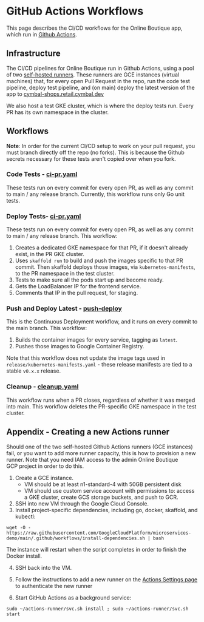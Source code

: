 # GitHub Actions Workflows

This page describes the CI/CD workflows for the Online Boutique app, which run in [Github Actions](https://github.com/GoogleCloudPlatform/microservices-demo/actions).

## Infrastructure

The CI/CD pipelines for Online Boutique run in Github Actions, using a pool of two [self-hosted runners]((https://help.github.com/en/actions/automating-your-workflow-with-github-actions/about-self-hosted-runners)). These runners are GCE instances (virtual machines) that, for every open Pull Request in the repo, run the code test pipeline, deploy test pipeline, and (on main) deploy the latest version of the app to [cymbal-shops.retail.cymbal.dev](https://cymbal-shops.retail.cymbal.dev)

We also host a test GKE cluster, which is where the deploy tests run. Every PR has its own namespace in the cluster.

## Workflows



**Note**: In order for the current CI/CD setup to work on your pull request, you must branch directly off the repo (no forks). This is because the Github secrets necessary for these tests aren't copied over when you fork.

### Code Tests - [ci-pr.yaml](ci-pr.yaml)

These tests run on every commit for every open PR, as well as any commit to main / any release branch. Currently, this workflow runs only Go unit tests.


### Deploy Tests- [ci-pr.yaml](ci-pr.yaml)

These tests run on every commit for every open PR, as well as any commit to main / any release branch. This workflow:

1. Creates a dedicated GKE namespace for that PR, if it doesn't already exist, in the PR GKE cluster.
2. Uses `skaffold run` to build and push the images specific to that PR commit. Then skaffold deploys those images, via `kubernetes-manifests`, to the PR namespace in the test cluster.
3. Tests to make sure all the pods start up and become ready.
4. Gets the LoadBalancer IP for the frontend service.
5. Comments that IP in the pull request, for staging.

### Push and Deploy Latest - [push-deploy](push-deploy.yml)

This is the Continuous Deployment workflow, and it runs on every commit to the main branch. This workflow:

1. Builds the container images for every service, tagging as `latest`.
2. Pushes those images to Google Container Registry.

Note that this workflow does not update the image tags used in `release/kubernetes-manifests.yaml` - these release manifests are tied to a stable `v0.x.x` release.

### Cleanup - [cleanup.yaml](cleanup.yaml)

This workflow runs when a PR closes, regardless of whether it was merged into main. This workflow deletes the PR-specific GKE namespace in the test cluster.

## Appendix - Creating a new Actions runner

Should one of the two self-hosted Github Actions runners (GCE instances) fail, or you want to add more runner capacity, this is how to provision a new runner. Note that you need IAM access to the admin Online Boutique GCP project in order to do this.

1. Create a GCE instance.
    - VM should be at least n1-standard-4 with 50GB persistent disk
    - VM should use custom service account with permissions to: access a GKE cluster, create GCS storage buckets, and push to GCR.
2. SSH into new VM through the Google Cloud Console.
3. Install project-specific dependencies, including go, docker, skaffold, and kubectl:

```
wget -O - https://raw.githubusercontent.com/GoogleCloudPlatform/microservices-demo/main/.github/workflows/install-dependencies.sh | bash
```

The instance will restart when the script completes in order to finish the Docker install.

4. SSH back into the VM.

5. Follow the instructions to add a new runner on the [Actions Settings page](https://github.com/GoogleCloudPlatform/microservices-demo/settings/actions) to authenticate the new runner
6. Start GitHub Actions as a background service:
```
sudo ~/actions-runner/svc.sh install ; sudo ~/actions-runner/svc.sh start
```
